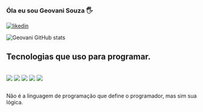 ### Óla eu sou Geovani Souza 🖐️

[![likedin](https://img.shields.io/badge/LinkedIn-0077B5?style=for-the-badge&logo=linkedin&logoColor=white)](https://www.linkedin.com/in/geovani-teixeira-souza-b473a2152/)


![Geovani GitHub stats](https://github-readme-stats.vercel.app/api?username=geovani19882020&show_icons=true&theme=merko)

## Tecnologias que uso para programar.

<div style="display: inline_block"><br/>

<img align="center" src="https://img.shields.io/badge/HTML5-E34F26?style=for-the-badge&logo=html5&logoColor=white"/>
<img align="center" src="https://img.shields.io/badge/CSS3-1572B6?style=for-the-badge&logo=css3&logoColor=white"/>
<img align="center" src="https://img.shields.io/badge/JavaScript-F7DF1E?style=for-the-badge&logo=javascript&logoColor=black"/>
<img align="center" src="https://img.shields.io/badge/jQuery-0769AD?style=for-the-badge&logo=jquery&logoColor=white"/>
<img align="center" src="https://img.shields.io/badge/Bootstrap-563D7C?style=for-the-badge&logo=bootstrap&logoColor=white"/> 
</div><br/>

Não é a linguagem de programação que define o programador, mas sim sua lógica. 
